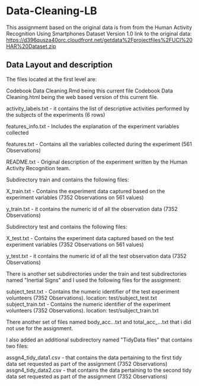# Data-Cleaning-LB
This assignmemt based on the original data is from from the Human Activity Recognition Using 
 Smartphones Dataset Version 1.0
link to the original data:  
https://d396qusza40orc.cloudfront.net/getdata%2Fprojectfiles%2FUCI%20HAR%20Dataset.zip
## Data Layout and description


The files located at the first level are:

 Codebook Data Cleaning.Rmd being this current file
 Codebook Data Cleaning.html being the web based version of this current file.
 
 activity_labels.txt - it contains the list of descriptive activities performed 
 by the subjects of the experiments (6 rows)
 
 features_info.txt - Includes the explanation of the experiment variables collected
 
 features.txt - Contains all the variables collected during the experiment (561 Observations)
 
 README.txt - Original description of the experiment written by the Human Activity Recognition team.
 
 Subdirectory train and contains the following files:
 
 
  X_train.txt - Contains the experiment data captured based on the experiment variables (7352 Observations on 561 values)
  
  y_train.txt - it contains the numeric id of all the observation data (7352 Observations)
  
  Subdirectory test and contains the following files:
 
 
  X_test.txt - Contains the experiment data captured based on the test experiment variables (7352 Observations on 561 values)
  
  y_test.txt - it contains the numeric id of all the test observation data (7352 Observations)
  
  There is another set subdirectories under the train and test subdirectories named "Inertial Signs" and I used the following files for the assignment:
  
   subject_test.txt - Contains the numeric identifier of the test experiment volunteers (7352 Observations). location: test/subject_test.txt
  subject_train.txt - Contains the numeric identifier of the experiment volunteers (7352 Observations). location: test/subject_train.txt
  
  There another set of files named body_acc...txt and total_acc_...txt that i did not use
  for the assignment.
  
  I also added an additional subdirectory named "TidyData files" that contains two files:
  
  assgn4_tidy_data1.csv - that contains the data pertaining to the first tidy data set requested as part of the assignment (7352 Observations)
  assgn4_tidy_data2.csv - that contains the data pertaining to the second tidy data set requested as part of the assignment (7352 Observations)
  
